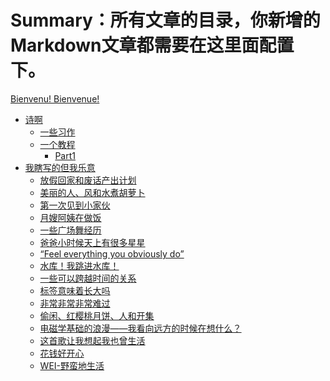 # Summary：所有文章的目录，你新增的 Markdown文章都需要在这里面配置下。
<!--
mdbook build
 -->

<!--
git init
git add .
git commit -m "init"

git remote add origin https://github.com/yangruoxuan0516/MyEgo.git
git branch -M main
git push -u origin main

git config --global http.sslBackend "openssl"
git push -u origin main --force
 -->

[Bienvenu! Bienvenue!](./README.md)
- [诗啊](./poem/poem.md)
    - [一些习作](./poem/mypoem.md)
    - [一个教程](./poem/poemGuideline.md)
       - [Part1](./poem/poemPart1.md)
- [我瞎写的但我乐意](./diary/0.md)
    - [放假回家和废话产出计划](./diary/1.md)
    - [美丽的人、风和水煮胡萝卜](./diary/2.md)
    - [第一次见到小家伙](./diary/3.md)
    - [月嫂阿姨在做饭](./diary/4.md)
    - [一些广场舞经历](./diary/5.md)
    - [爸爸小时候天上有很多星星](./diary/6.md)
    - [“Feel everything you obviously do”](./diary/7.md)
    - [水库！我跳进水库！](./diary/8.md)
    - [一些可以跨越时间的关系](./diary/9.md)
    - [标签意味着长大吗](./diary/10.md)
    - [非常非常非常难过](./diary/11.md)
    - [偷闲、红樱桃月饼、人和开集](./diary/12.md)
    - [电磁学基础的浪漫——我看向远方的时候在想什么？](./diary/13.md)
    - [这首歌让我想起我也曾生活](./diary/14.md)
    - [花钱好开心](./diary/15.md)
    - [WEI-野蛮地生活](./diary/16.md)
<!-- - [糟糕的开学第一天](./diary/17.md) -->
<!-- - [我也不认识我](./diary/18.md) -->
<!-- - [好好吃饭](./diary/19.md) -->
<!-- - [和妈妈打电话好开心](./diary/20.md) -->
<!-- - [什么戏剧旅行、什么戏剧盲盒、什么戏剧生活](./diary/21.md) -->
